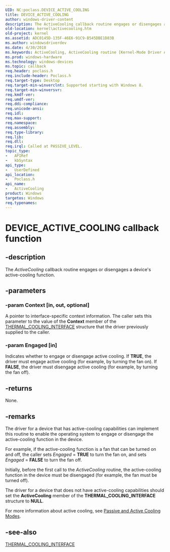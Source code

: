 ```yaml
---
UID: NC:poclass.DEVICE_ACTIVE_COOLING
title: DEVICE_ACTIVE_COOLING
author: windows-driver-content
description: The ActiveCooling callback routine engages or disengages a device's active-cooling function.
old-location: kernel\activecooling.htm
old-project: kernel
ms.assetid: ADC0145D-135F-46E6-91C9-B545DBE1D83B
ms.author: windowsdriverdev
ms.date: 4/30/2018
ms.keywords: ActiveCooling, ActiveCooling routine [Kernel-Mode Driver Architecture], DEVICE_ACTIVE_COOLING, kernel.activecooling, poclass/ActiveCooling
ms.prod: windows-hardware
ms.technology: windows-devices
ms.topic: callback
req.header: poclass.h
req.include-header: Poclass.h
req.target-type: Desktop
req.target-min-winverclnt: Supported starting with Windows 8.
req.target-min-winversvr: 
req.kmdf-ver: 
req.umdf-ver: 
req.ddi-compliance: 
req.unicode-ansi: 
req.idl: 
req.max-support: 
req.namespace: 
req.assembly: 
req.type-library: 
req.lib: 
req.dll: 
req.irql: Called at PASSIVE_LEVEL.
topic_type:
-	APIRef
-	kbSyntax
api_type:
-	UserDefined
api_location:
-	Poclass.h
api_name:
-	ActiveCooling
product: Windows
targetos: Windows
req.typenames: 
---
```


# DEVICE_ACTIVE_COOLING callback function


## -description


The <i>ActiveCooling</i> callback routine engages or disengages a device's active-cooling function.


## -parameters




### -param Context [in, out, optional]

A pointer to interface-specific context information. The caller sets this parameter to the value of the <b>Context</b> member of the <a href="https://msdn.microsoft.com/library/windows/hardware/hh698275">THERMAL_COOLING_INTERFACE</a> structure that the driver previously supplied to the caller.


### -param Engaged [in]

Indicates whether to engage or disengage active cooling. If <b>TRUE</b>, the driver must engage active cooling (for example, by turning the fan on). If <b>FALSE</b>, the driver must disengage active cooling (for example, by turning the fan off).


## -returns



None.




## -remarks



The driver for a device that has active-cooling capabilities can implement this routine to enable the operating system to engage or disengage the active-cooling function in the device.

For example, if the active-cooling function is a fan that can be turned on and off, the caller sets <i>Engaged</i> = <b>TRUE</b> to turn the fan on, and sets <i>Engaged</i> = <b>FALSE</b> to turn the fan off.

Initially, before the first call to the <i>ActiveCooling</i> routine, the active-cooling function in the device must be disengaged (for example, the fan must be turned off).

The driver for a device that does not have active-cooling capabilities should set the <b>ActiveCooling</b> member of the <b>THERMAL_COOLING_INTERFACE</b> structure to <b>NULL</b>.

For more information about active cooling, see <a href="https://msdn.microsoft.com/library/windows/hardware/hh698271">Passive and Active Cooling Modes</a>.




## -see-also




<a href="https://msdn.microsoft.com/library/windows/hardware/hh698275">THERMAL_COOLING_INTERFACE</a>
 

 

